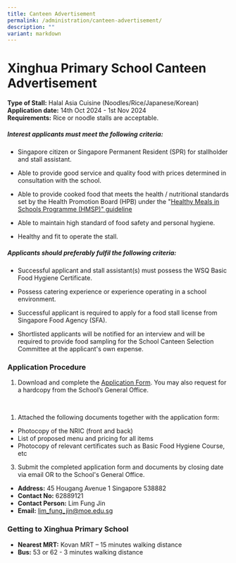 ```yaml
---
title: Canteen Advertisement
permalink: /administration/canteen-advertisement/
description: ""
variant: markdown
---
```

# Xinghua Primary School Canteen Advertisement

**Type of Stall:** Halal Asia Cuisine (Noodles/Rice/Japanese/Korean)
<br>
**Application date:** 14th Oct 2024 - 1st Nov 2024
<br>**Requirements:** Rice or noodle stalls are acceptable.

##### Interest applicants must meet the following criteria:

* Singapore citizen or Singapore Permanent Resident (SPR) for stallholder and stall assistant.

* Able to provide good service and quality food with prices determined in consultation with the school.

* Able to provide cooked food that meets the health / nutritional standards set by the Health Promotion Board (HPB) under the "[Healthy Meals in Schools Programme (HMSP)" guideline](https://hpb.gov.sg/schools/school-programmes/healthy-meals-in-schools-programme)

* Able to maintain high standard of food safety and personal hygiene.

* Healthy and fit to operate the stall.

##### Applicants should preferably fulfil the following criteria:

* Successful applicant and stall assistant(s) must possess the WSQ Basic Food Hygiene Certificate.

* Possess catering experience or experience operating in a school environment.

* Successful applicant is required to apply for a food stall license from Singapore Food Agency (SFA).

* Shortlisted applicants will be notified for an interview and will be required to provide food sampling for the School Canteen Selection Committee at the applicant's own expense.

### Application Procedure

1.  Download and complete the [Application Form](/files/Administration/school%20canteen%20application%20form.pdf). You may also request for a hardcopy from the School’s General Office.
<br>

1. Attached the following documents together with the application form:
*  Photocopy of the NRIC (front and back)
* List of proposed menu and pricing for all items
* Photocopy of relevant certificates such as Basic Food Hygiene Course, etc

3. Submit the completed application form and documents by closing date via email OR to the School's General Office.
* **Address:** 45 Hougang Avenue 1 Singapore 538882
* **Contact No:** 62889121
* **Contact Person:** Lim Fung Jin
* **Email:** [lim_fung_jin@moe.edu.sg](lim_fung_jin@moe.edu.sg)



###  Getting to Xinghua Primary School

* **Nearest MRT:** Kovan MRT – 15 minutes walking distance
* **Bus:** 53 or 62 - 3 minutes walking distance

